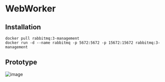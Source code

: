 # WebWorker

## Installation
```
docker pull rabbitmq:3-management
docker run -d --name rabbitmq -p 5672:5672 -p 15672:15672 rabbitmq:3-management
```

## Prototype
![image](https://github.com/user-attachments/assets/183d6cff-18d3-4c33-8187-3d18dfc31a0f)

